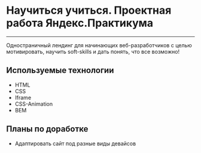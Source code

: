 # Научиться учиться. Проектная работа Яндекс.Практикума
---

Одностраничный лендинг для начинающих веб-разработчиков с целью мотивировать, научить soft-skills и дать понять, что все возможно!

## Используемые технологии
* HTML
* CSS
* Iframe
* CSS-Animation
* BEM

## Планы по доработке
* Адаптировать сайт под разные виды девайсов




